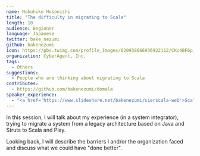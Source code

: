 ```yaml
---
name: Nobuhiko Hosonishi
title: "The difficulty in migrating to Scala"
length: 10
audience: Beginner
language: Japanese
twitter: bake_nezumi
github: bakenezumi
icon: https://pbs.twimg.com/profile_images/620938666936922112/CKc4BF6p_400x400.jpg
organization: CyberAgent, Inc.
tags:
  - Others
suggestions:
  - People who are thinking about migrating to Scala
contributes:
  - https://github.com/bakenezumi/domala
speaker_experience:
  - "<a href='https://www.slideshare.net/bakenezumi/sierscala-web'>Scala Fukuoka 2019</a>"
---
```

In this session, I will talk about my experience (in a system integrator), trying to migrate a system from a legacy architecture based on Java and Struts to Scala and Play.

Looking back, I will describe the barriers I and/or the organization faced and discuss what we could have "done better".
